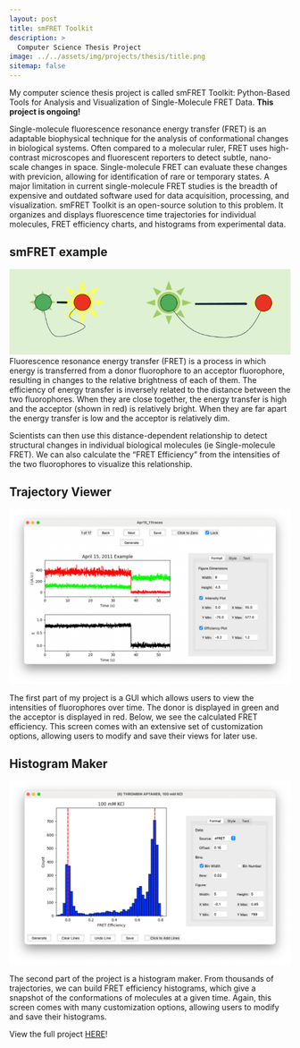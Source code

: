 ```yaml
---
layout: post
title: smFRET Toolkit
description: >
  Computer Science Thesis Project
image: ../../assets/img/projects/thesis/title.png
sitemap: false
---
```


My computer science thesis project is called smFRET Toolkit: Python-Based Tools for Analysis and Visualization of Single-Molecule FRET Data. **This project is ongoing!**

Single-molecule fluorescence resonance energy transfer (FRET) is an adaptable biophysical technique for the analysis of conformational changes in biological systems. Often compared to a molecular ruler, FRET uses high-contrast microscopes and fluorescent reporters to detect subtle, nano-scale changes in space. Single-molecule FRET can evaluate these changes with previcion, allowing for identification of rare or temporary states. A major limitation in current single-molecule FRET studies is the breadth of expensive and outdated software used for data acquisition, processing, and visualization. smFRET Toolkit is an open-source solution to this problem. It organizes and displays fluorescence time trajectories for individual molecules, FRET efficiency charts, and histograms from experimental data. 

## smFRET example
![image](../../assets/img/projects/thesis/exp.png)
Fluorescence resonance energy transfer (FRET) is a process in which energy is transferred from a donor fluorophore to an acceptor fluorophore, resulting in changes to the relative brightness of each of them. The efficiency of energy transfer is inversely related to the distance between the two fluorophores. When they are close together, the energy transfer is high and the acceptor (shown in red) is relatively bright. When they are far apart the energy transfer is low and the acceptor is relatively dim.

Scientists can then use this distance-dependent relationship to detect structural changes in individual biological molecules (ie Single-molecule FRET). We can also calculate the “FRET Efficiency” from the intensities of the two fluorophores to visualize this relationship. 


## Trajectory Viewer
![image](../../assets/img/projects/thesis/traj.png)

The first part of my project is a GUI which allows users to view the intensities of fluorophores over time. The donor is displayed in green and the acceptor is displayed in red. Below, we see the calculated FRET efficiency. This screen comes with an extensive set of customization options, allowing users to modify and save their views for later use. 

## Histogram Maker
![image2](../../assets/img/projects/thesis/hist.png)

The second part of the project is a histogram maker. From thousands of trajectories, we can build FRET efficiency histograms, which give a snapshot of the conformations of molecules at a given time. Again, this screen comes with many customization options, allowing users to modify and save their histograms. 

View the full project [HERE](https://github.com/k-atej/smFRET)!



